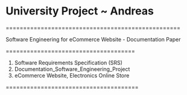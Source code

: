 # University Project ~ Andreas
==================================================

Software Engineering for eCommerce Website -
Documentation Paper

=====================================

1. Software Requirements Specification (SRS)
2. Documentation_Software_Engineering_Project
3. eCommerce Website, Electronics Online Store

======================================
